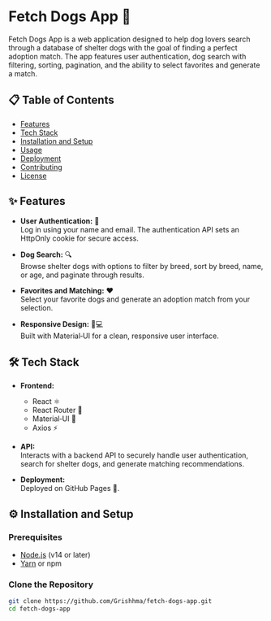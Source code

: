 # Fetch Dogs App 🐶

Fetch Dogs App is a web application designed to help dog lovers search through a database of shelter dogs with the goal of finding a perfect adoption match. The app features user authentication, dog search with filtering, sorting, pagination, and the ability to select favorites and generate a match.

## 📋 Table of Contents

- [Features](#features)
- [Tech Stack](#tech-stack)
- [Installation and Setup](#installation-and-setup)
- [Usage](#usage)
- [Deployment](#deployment)
- [Contributing](#contributing)
- [License](#license)

## ✨ Features

- **User Authentication:** 🔐  
  Log in using your name and email. The authentication API sets an HttpOnly cookie for secure access.
  
- **Dog Search:** 🔍  
  Browse shelter dogs with options to filter by breed, sort by breed, name, or age, and paginate through results.
  
- **Favorites and Matching:** ❤️  
  Select your favorite dogs and generate an adoption match from your selection.
  
- **Responsive Design:** 📱💻  
  Built with Material‑UI for a clean, responsive user interface.

## 🛠️ Tech Stack

- **Frontend:**  
  - React ⚛️
  - React Router 🔀
  - Material‑UI 🎨
  - Axios ⚡
  
- **API:**  
  Interacts with a backend API to securely handle user authentication, search for shelter dogs, and generate matching recommendations.
  
- **Deployment:**  
  Deployed on GitHub Pages 🚀.

## ⚙️ Installation and Setup

### Prerequisites

- [Node.js](https://nodejs.org/) (v14 or later)
- [Yarn](https://yarnpkg.com/) or npm

### Clone the Repository

```bash
git clone https://github.com/Grishhma/fetch-dogs-app.git
cd fetch-dogs-app
```
